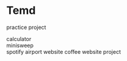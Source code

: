 # Temd
practice project

calculator <br>
minisweep <br>
spotify
airport website
coffee website project
